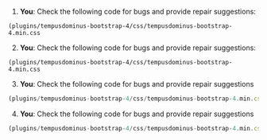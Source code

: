 1. **You**: Check the following code for bugs and provide repair suggestions: 
```blade
(plugins/tempusdominus-bootstrap-4/css/tempusdominus-bootstrap-4.min.css
```
2. **You**: Check the following code for bugs and provide repair suggestions: 
```blade
(plugins/tempusdominus-bootstrap-4/css/tempusdominus-bootstrap-4.min.css
```
3. **You**: Check the following code for bugs and provide repair suggestions
```javascript
(plugins/tempusdominus-bootstrap-4/css/tempusdominus-bootstrap-4.min.css
```
4. **You**: Check the following code for bugs and provide repair suggestions
```javascript
(plugins/tempusdominus-bootstrap-4/css/tempusdominus-bootstrap-4.min.css
```